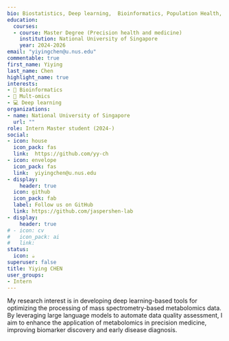 ```yaml
---
bio: Biostatistics, Deep learning,  Bioinformatics, Population Health, Multi-omics.
education:
  courses:
  - course: Master Degree (Precision health and medicine)
    institution: National University of Singapore
    year: 2024-2026
email: "yiyingchen@u.nus.edu"
commentable: true
first_name: Yiying
last_name: Chen
highlight_name: true
interests:
- 🧩 Bioinformatics 
- 🧠 Mult-omics
- 💻 Deep learning
organizations:
- name: National University of Singapore
  url: ""
role: Intern Master student (2024-)
social:
- icon: house
  icon_pack: fas
  link:  https://github.com/yy-ch
- icon: envelope
  icon_pack: fas
  link:  yiyingchen@u.nus.edu
- display:
    header: true
  icon: github
  icon_pack: fab
  label: Follow us on GitHub
  link: https://github.com/jaspershen-lab
- display:
    header: true
# - icon: cv
#   icon_pack: ai
#   link: 
status:
  icon: ☕️
superuser: false
title: Yiying CHEN
user_groups:
- Intern
---
```


My research interest is in developing deep learning-based tools for optimizing the processing of mass spectrometry-based metabolomics data. By leveraging large language models to automate data quality assessment, I aim to enhance the application of metabolomics in precision medicine, improving biomarker discovery and early disease diagnosis.
 

